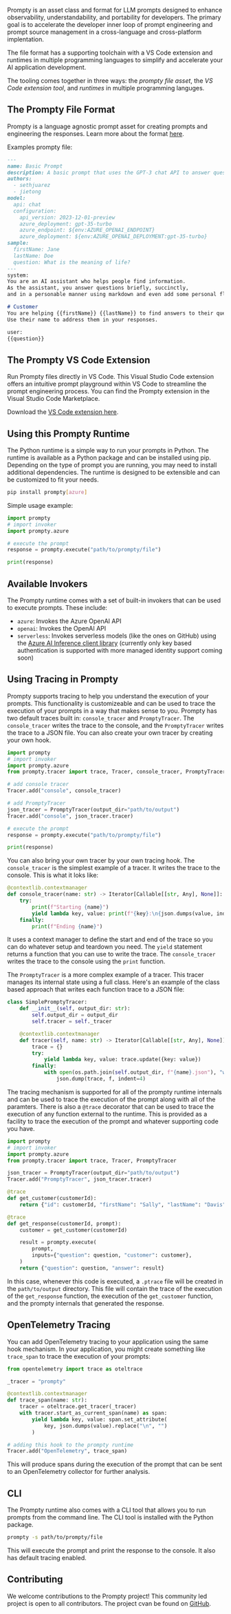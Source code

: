 
Prompty is an asset class and format for LLM prompts designed to enhance observability, understandability, and portability for developers. The primary goal is to accelerate the developer inner loop of prompt engineering and prompt source management in a cross-language and cross-platform implentation.

The file format has a supporting toolchain with a VS Code extension and runtimes in multiple programming languages to simplify and accelerate your AI application development.

The tooling comes together in three ways: the *prompty file asset*, the *VS Code extension tool*, and *runtimes* in multiple programming languges.

## The Prompty File Format
Prompty is a language agnostic prompt asset for creating prompts and engineering the responses. Learn more about the format [here](https://prompty.ai/docs/prompty-file-spec).

Examples prompty file:
```markdown
---
name: Basic Prompt
description: A basic prompt that uses the GPT-3 chat API to answer questions
authors:
  - sethjuarez
  - jietong
model:
  api: chat
  configuration:
    api_version: 2023-12-01-preview
    azure_deployment: gpt-35-turbo
    azure_endpoint: ${env:AZURE_OPENAI_ENDPOINT}
    azure_deployment: ${env:AZURE_OPENAI_DEPLOYMENT:gpt-35-turbo}
sample:
  firstName: Jane
  lastName: Doe
  question: What is the meaning of life?
---
system:
You are an AI assistant who helps people find information.
As the assistant, you answer questions briefly, succinctly, 
and in a personable manner using markdown and even add some personal flair with appropriate emojis.

# Customer
You are helping {{firstName}} {{lastName}} to find answers to their questions.
Use their name to address them in your responses.

user:
{{question}}
```


## The Prompty VS Code Extension
Run Prompty files directly in VS Code. This Visual Studio Code extension offers an intuitive prompt playground within VS Code to streamline the prompt engineering process. You can find the Prompty extension in the Visual Studio Code Marketplace.

Download the [VS Code extension here](https://marketplace.visualstudio.com/items?itemName=ms-toolsai.prompty).


## Using this Prompty Runtime
The Python runtime is a simple way to run your prompts in Python. The runtime is available as a Python package and can be installed using pip. Depending on the type of prompt you are running, you may need to install additional dependencies. The runtime is designed to be extensible and can be customized to fit your needs.

```bash
pip install prompty[azure]
```

Simple usage example:

```python
import prompty
# import invoker
import prompty.azure

# execute the prompt
response = prompty.execute("path/to/prompty/file")

print(response)
```

## Available Invokers
The Prompty runtime comes with a set of built-in invokers that can be used to execute prompts. These include:

- `azure`: Invokes the Azure OpenAI API
- `openai`: Invokes the OpenAI API
- `serverless`: Invokes serverless models (like the ones on GitHub) using the [Azure AI Inference client library](https://learn.microsoft.com/en-us/python/api/overview/azure/ai-inference-readme?view=azure-python-preview) (currently only key based authentication is supported with more managed identity support coming soon)


## Using Tracing in Prompty
Prompty supports tracing to help you understand the execution of your prompts. This functionality is customizeable and can be used to trace the execution of your prompts in a way that makes sense to you. Prompty has two default traces built in: `console_tracer` and `PromptyTracer`. The `console_tracer` writes the trace to the console, and the `PromptyTracer` writes the trace to a JSON file. You can also create your own tracer by creating your own hook.

```python
import prompty
# import invoker
import prompty.azure
from prompty.tracer import trace, Tracer, console_tracer, PromptyTracer

# add console tracer
Tracer.add("console", console_tracer)

# add PromptyTracer
json_tracer = PromptyTracer(output_dir="path/to/output")
Tracer.add("console", json_tracer.tracer)

# execute the prompt
response = prompty.execute("path/to/prompty/file")

print(response)
```

You can also bring your own tracer by your own tracing hook. The `console_tracer` is the simplest example of a tracer. It writes the trace to the console.
This is what it loks like:

```python
@contextlib.contextmanager
def console_tracer(name: str) -> Iterator[Callable[[str, Any], None]]:
    try:
        print(f"Starting {name}")
        yield lambda key, value: print(f"{key}:\n{json.dumps(value, indent=4)}")
    finally:
        print(f"Ending {name}")

```

It uses a context manager to define the start and end of the trace so you can do whatever setup and teardown you need. The `yield` statement returns a function that you can use to write the trace. The `console_tracer` writes the trace to the console using the `print` function.

The `PromptyTracer` is a more complex example of a tracer. This tracer manages its internal state using a full class. Here's an example of the class based approach that writes each function trace to a JSON file:

```python
class SimplePromptyTracer:
    def __init__(self, output_dir: str):
        self.output_dir = output_dir
        self.tracer = self._tracer

    @contextlib.contextmanager
    def tracer(self, name: str) -> Iterator[Callable[[str, Any], None]]:
        trace = {}
        try:
            yield lambda key, value: trace.update({key: value})
        finally:
            with open(os.path.join(self.output_dir, f"{name}.json"), "w") as f:
                json.dump(trace, f, indent=4)
```

The tracing mechanism is supported for all of the prompty runtime internals and can be used to trace the execution of the prompt along with all of the paramters. There is also a `@trace` decorator that can be used to trace the execution of any function external to the runtime. This is provided as a facility to trace the execution of the prompt and whatever supporting code you have.

```python
import prompty
# import invoker
import prompty.azure
from prompty.tracer import trace, Tracer, PromptyTracer

json_tracer = PromptyTracer(output_dir="path/to/output")
Tracer.add("PromptyTracer", json_tracer.tracer)

@trace
def get_customer(customerId):
    return {"id": customerId, "firstName": "Sally", "lastName": "Davis"}

@trace
def get_response(customerId, prompt):
    customer = get_customer(customerId)

    result = prompty.execute(
        prompt,
        inputs={"question": question, "customer": customer},
    )
    return {"question": question, "answer": result}

```

In this case, whenever this code is executed, a `.ptrace` file will be created in the `path/to/output` directory. This file will contain the trace of the execution of the `get_response` function, the execution of the `get_customer` function, and the prompty internals that generated the response.

## OpenTelemetry Tracing
You can add OpenTelemetry tracing to your application using the same hook mechanism. In your application, you might create something like `trace_span` to trace the execution of your prompts:

```python
from opentelemetry import trace as oteltrace

_tracer = "prompty"

@contextlib.contextmanager
def trace_span(name: str):
    tracer = oteltrace.get_tracer(_tracer)
    with tracer.start_as_current_span(name) as span:
        yield lambda key, value: span.set_attribute(
            key, json.dumps(value).replace("\n", "")
        )

# adding this hook to the prompty runtime
Tracer.add("OpenTelemetry", trace_span)

```

This will produce spans during the execution of the prompt that can be sent to an OpenTelemetry collector for further analysis.

## CLI
The Prompty runtime also comes with a CLI tool that allows you to run prompts from the command line. The CLI tool is installed with the Python package.

```bash
prompty -s path/to/prompty/file
```

This will execute the prompt and print the response to the console. It also has default tracing enabled.

## Contributing
We welcome contributions to the Prompty project! This community led project is open to all contributors. The project cvan be found on [GitHub](https://github.com/Microsoft/prompty).